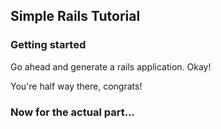 ## Simple Rails Tutorial

### Getting started

Go ahead and generate a rails application. Okay!

You're half way there, congrats!

### Now for the actual part...
